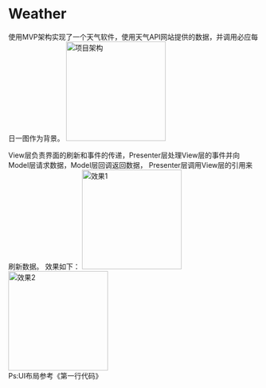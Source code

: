 # Weather
使用MVP架构实现了一个天气软件，使用天气API网站提供的数据，并调用必应每日一图作为背景。
<img src="https://github.com/RArchered/Weather/README/Weather1.png" width="200"  alt="项目架构"/><br/>

View层负责界面的刷新和事件的传递，Presenter层处理View层的事件并向Model层请求数据，Model层回调返回数据，
Presenter层调用View层的引用来刷新数据。
效果如下：
<img src="https://github.com/RArchered/Weather/README/Weather2.jpg" width="200"  alt="效果1"/><br/>
<img src="https://github.com/RArchered/Weather/README/Weather3.jpg" width="200"  alt="效果2"/><br/>
Ps:UI布局参考《第一行代码》
